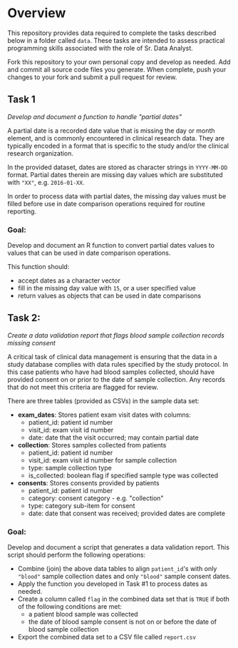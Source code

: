 # Overview
This repository provides data required to complete the tasks described below
in a folder called `data`.  These tasks are intended to assess practical
programming skills associated with the role of Sr. Data Analyst.

Fork this repository to your own personal copy and develop as needed.  Add and 
commit all source code files you generate.  When complete, push your changes to 
your fork and submit a pull request for review.


## Task 1
_Develop and document a function to handle "partial dates"_

A partial date is a recorded date value that is missing the day or month 
element, and is commonly encountered in clinical research data.  They are 
typically encoded in a format that is specific to the study and/or the clinical 
research organization.

In the provided dataset, dates are stored as character strings in `YYYY-MM-DD`
format.  Partial dates therein are missing day values which are substituted with
`"XX"`, e.g. `2016-01-XX`.

In order to process data with partial dates, the missing day values must be filled
before use in date comparison operations required for routine reporting.

### Goal:
Develop and document an R function to convert partial dates values to values that
can be used in date comparison operations.

This function should:
- accept dates as a character vector
- fill in the missing day value with `15`, or a user specified value
- return values as objects that can be used in date comparisons


## Task 2:
_Create a data validation report that flags blood sample collection records missing consent_

A critical task of clinical data management is ensuring that the data in a study
database complies with data rules specified by the study protocol.  In this case
patients who have had blood samples collected, should have provided consent on
or prior to the date of sample collection.  Any records that do not meet this
criteria are flagged for review.

There are three tables (provided as CSVs) in the sample data set:
- **exam_dates**:
  Stores patient exam visit dates with columns:
  - patient_id: patient id number
  - visit_id: exam visit id number
  - date: date that the visit occurred; may contain partial date
- **collection**:
  Stores samples collected from patients
  - patient_id: patient id number
  - visit_id: exam visit id number for sample collection
  - type: sample collection type
  - is_collected: boolean flag if specified sample type was collected
- **consents**:
  Stores consents provided by patients
  - patient_id: patient id number
  - category: consent category - e.g. "collection"
  - type: category sub-item for consent
  - date: date that consent was received; provided dates are complete

### Goal:
Develop and document a script that generates a data validation report.  This
script should perform the following operations:

- Combine (join) the above data tables to align `patient_id`'s with only `"blood"` 
  sample collection dates and only `"blood"` sample consent dates.
- Apply the function you developed in Task #1 to process dates as needed.
- Create a column called `flag` in the combined data set that is `TRUE` if both
  of the following conditions are met:
  - a patient blood sample was collected
  - the date of blood sample consent is not on or before the date of blood 
    sample collection
- Export the combined data set to a CSV file called `report.csv`

